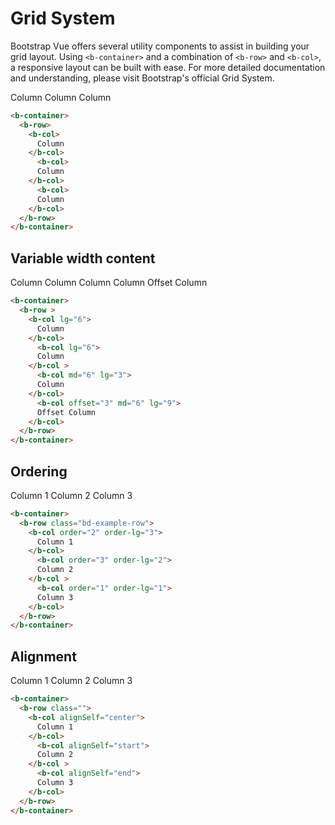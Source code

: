 # Grid System
Bootstrap Vue offers several utility components to assist in building your grid layout.
Using `<b-container>` and a combination of `<b-row>` and `<b-col>`, a responsive layout can be built with ease.
For more detailed documentation and understanding, please visit Bootstrap's official Grid System.

<b-card class="bd-example">
<b-container>
  <b-row class="bd-example-row">
    <b-col>
      Column
    </b-col>
      <b-col>
      Column
    </b-col>
      <b-col>
      Column
    </b-col>
  </b-row>
</b-container>
</b-card>

```html
<b-container>
  <b-row>
    <b-col>
      Column
    </b-col>
      <b-col>
      Column
    </b-col>
      <b-col>
      Column
    </b-col>
  </b-row>
</b-container>
```

## Variable width content

<b-card class="bd-example">
<b-container>
  <b-row class="bd-example-row">
    <b-col lg="6">
      Column
    </b-col>
      <b-col lg="6">
      Column
    </b-col >
      <b-col md="6" lg="3">
      Column
    </b-col>
      <b-col md="6" lg="9">
      Column
    </b-col>      
    <b-col offset="3" md="6" lg="9">
      Offset Column
    </b-col>
  </b-row>
</b-container>
</b-card>

```html
<b-container>
  <b-row > 
    <b-col lg="6">
      Column
    </b-col>
      <b-col lg="6">
      Column
    </b-col >
      <b-col md="6" lg="3">
      Column
    </b-col>
      <b-col offset="3" md="6" lg="9">
      Offset Column
    </b-col>
  </b-row>
</b-container>

```

## Ordering 
<b-card class="bd-example">
<b-container>
  <b-row class="bd-example-row">
    <b-col order="2" order-lg="3">
      Column 1
    </b-col>
      <b-col order="3" order-lg="2">
      Column 2 
    </b-col >
      <b-col order="1" order-lg="1">
      Column 3
    </b-col>
  </b-row>
</b-container>
</b-card>

```html
<b-container>
  <b-row class="bd-example-row">
    <b-col order="2" order-lg="3">
      Column 1
    </b-col>
      <b-col order="3" order-lg="2">
      Column 2 
    </b-col >
      <b-col order="1" order-lg="1">
      Column 3
    </b-col>
  </b-row>
</b-container>
```
## Alignment

<b-card class="bd-example">
<b-container>
  <b-row class="bd-example-row" style="min-height: 10rem">
    <b-col alignSelf="center">
      Column 1
    </b-col>
      <b-col alignSelf="start">
      Column 2 
    </b-col >
      <b-col alignSelf="end">
      Column 3
    </b-col>
  </b-row>
</b-container>
</b-card>

```html
<b-container>
  <b-row class="">
    <b-col alignSelf="center">
      Column 1
    </b-col>
      <b-col alignSelf="start">
      Column 2 
    </b-col >
      <b-col alignSelf="end">
      Column 3
    </b-col>
  </b-row>
</b-container>
```

<ClientOnly>
<ComponentReference></ComponentReference>
</ClientOnly>